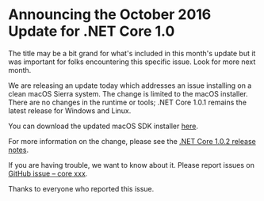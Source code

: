 # Announcing the October 2016 Update for .NET Core 1.0

The title may be a bit grand for what's included in this month's update but it was important for folks encountering this specific issue. Look for more next month.

We are releasing an update today which addresses an issue installing on a clean macOS Sierra system. The change is limited to the macOS installer. There are no changes in the runtime or tools; .NET Core 1.0.1 remains the latest release for Windows and Linux.

You can download the updated macOS SDK installer [here](https://go.microsoft.com/fwlink/?LinkID=831679).

For more information on the change, please see the [.NET Core 1.0.2 release notes](https://github.com/dotnet/core/releases/tag/1.0.2).

If you are having trouble, we want to know about it. Please report issues on [GitHub issue – core xxx](blah).

Thanks to everyone who reported this issue.

